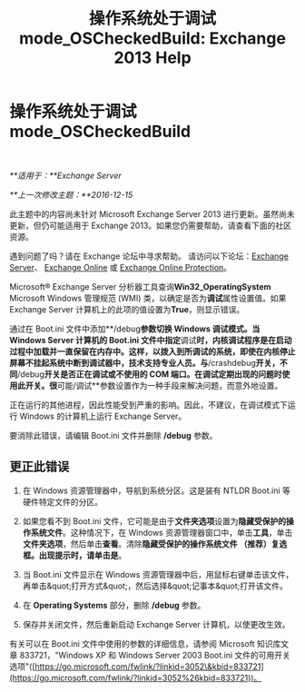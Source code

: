 ﻿---
title: '操作系统处于调试 mode_OSCheckedBuild: Exchange 2013 Help'
TOCTitle: 操作系统处于调试 mode_OSCheckedBuild
ms:assetid: 93a1380f-1388-494d-8f78-92dfefd069bd
ms:mtpsurl: https://technet.microsoft.com/zh-cn/library/ms.exch.setupreadiness.oscheckedbuild(v=EXCHG.150)
ms:contentKeyID: 50491046
ms.date: 05/21/2018
mtps_version: v=EXCHG.150
ms.translationtype: MT
---

# 操作系统处于调试 mode\_OSCheckedBuild

 

_**适用于：**Exchange Server_

_**上一次修改主题：**2016-12-15_

此主题中的内容尚未针对 Microsoft Exchange Server 2013 进行更新。虽然尚未更新，但仍可能适用于 Exchange 2013。如果您仍需要帮助，请查看下面的社区资源。

遇到问题了吗？请在 Exchange 论坛中寻求帮助。 请访问以下论坛：[Exchange Server](https://go.microsoft.com/fwlink/p/?linkid=60612)、 [Exchange Online](https://go.microsoft.com/fwlink/p/?linkid=267542) 或 [Exchange Online Protection](https://go.microsoft.com/fwlink/p/?linkid=285351)。

Microsoft® Exchange Server 分析器工具查询**Win32\_OperatingSystem** Microsoft Windows 管理规范 (WMI) 类，以确定是否为**调试**属性设置值。如果 Exchange Server 计算机上的此项的值设置为**True**，则显示错误。

通过在 Boot.ini 文件中添加**/debug**参数切换 Windows 调试模式。当 Windows Server 计算机的 Boot.ini 文件中指定**调试**时，内核调试程序是在启动过程中加载并一直保留在内存中。这样，以拨入到所调试的系统，即使在内核停止屏幕不挂起系统中断到调试器中，技术支持专业人员。与**/crashdebug**开关，不同**/debug**开关是否正在调试或不使用的 COM 端口。在调试定期出现的问题时使用此开关。很**可能/调试**参数设置作为一种手段来解决问题，而意外地设置。

正在运行的其他进程，因此性能受到严重的影响。因此，不建议，在调试模式下运行 Windows 的计算机上运行 Exchange Server。

要消除此错误，请编辑 Boot.ini 文件并删除 **/debug** 参数。

## 更正此错误

1.  在 Windows 资源管理器中，导航到系统分区。这是装有 NTLDR Boot.ini 等硬件特定文件的分区。

2.  如果您看不到 Boot.ini 文件，它可能是由于**文件夹选项**设置为**隐藏受保护的操作系统文件**。这种情况下，在 Windows 资源管理器窗口中，单击**工具**，单击**文件夹选项**，然后单击**查看**。清除**隐藏受保护的操作系统文件 （推荐）**复选框。出现提示时，请单击**是**。

3.  当 Boot.ini 文件显示在 Windows 资源管理器中后，用鼠标右键单击该文件，再单击\&quot;打开方式\&quot;，然后选择\&quot;记事本\&quot;打开该文件。

4.  在 **Operating Systems** 部分，删除 **/debug** 参数。

5.  保存并关闭文件，然后重新启动 Exchange Server 计算机，以使更改生效。

有关可以在 Boot.ini 文件中使用的参数的详细信息，请参阅 Microsoft 知识库文章 833721，"Windows XP 和 Windows Server 2003 Boot.ini 文件的可用开关选项"([https://go.microsoft.com/fwlink/?linkid=3052\&kbid=833721](https://go.microsoft.com/fwlink/?linkid=3052%26kbid=833721))。

